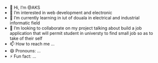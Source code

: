 - 👋 Hi, I’m @AKS
- 👀 I’m interested in web development and electronic
- 🌱 I’m currently learning in iut of douala in electrical and industrial informatic field
- 💞️ I’m looking to collaborate on my project talking about build a job application that will permit student in universty to find small job so as to take of their self
- 📫 How to reach me ...
- 😄 Pronouns: ...
- ⚡ Fun fact: ...

<!---
aichasiradjoum/aichasiradjoum is a ✨ special ✨ repository because its `README.md` (this file) appears on your GitHub profile.
You can click the Preview link to take a look at your changes.
--->
